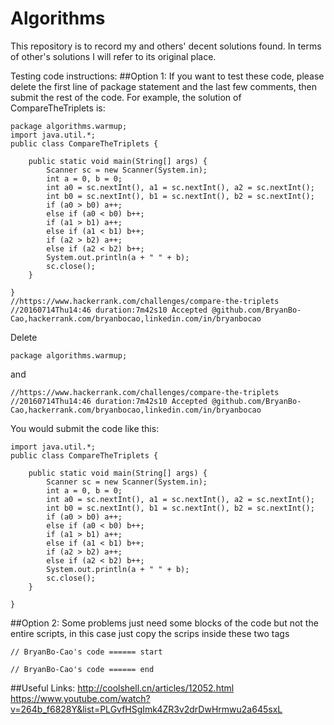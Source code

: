# Algorithms
This repository is to record my and others' decent solutions found. In terms of other's solutions I will refer to its original place.

Testing code instructions:
##Option 1:
If you want to test these code, please delete the first line of package statement and the last few comments, then submit the rest of the code.
For example, the solution of CompareTheTriplets is:
```
package algorithms.warmup;
import java.util.*;
public class CompareTheTriplets {

	public static void main(String[] args) {
		Scanner sc = new Scanner(System.in);
		int a = 0, b = 0;
		int a0 = sc.nextInt(), a1 = sc.nextInt(), a2 = sc.nextInt();
		int b0 = sc.nextInt(), b1 = sc.nextInt(), b2 = sc.nextInt();
		if (a0 > b0) a++;
		else if (a0 < b0) b++;
		if (a1 > b1) a++;
		else if (a1 < b1) b++;
		if (a2 > b2) a++;
		else if (a2 < b2) b++;
		System.out.println(a + " " + b);
		sc.close();
	}

}
//https://www.hackerrank.com/challenges/compare-the-triplets
//20160714Thu14:46 duration:7m42s10 Accepted @github.com/BryanBo-Cao,hackerrank.com/bryanbocao,linkedin.com/in/bryanbocao
```
Delete 
```
package algorithms.warmup;
```
and
```
//https://www.hackerrank.com/challenges/compare-the-triplets
//20160714Thu14:46 duration:7m42s10 Accepted @github.com/BryanBo-Cao,hackerrank.com/bryanbocao,linkedin.com/in/bryanbocao
```
You would submit the code like this:
```
import java.util.*;
public class CompareTheTriplets {

	public static void main(String[] args) {
		Scanner sc = new Scanner(System.in);
		int a = 0, b = 0;
		int a0 = sc.nextInt(), a1 = sc.nextInt(), a2 = sc.nextInt();
		int b0 = sc.nextInt(), b1 = sc.nextInt(), b2 = sc.nextInt();
		if (a0 > b0) a++;
		else if (a0 < b0) b++;
		if (a1 > b1) a++;
		else if (a1 < b1) b++;
		if (a2 > b2) a++;
		else if (a2 < b2) b++;
		System.out.println(a + " " + b);
		sc.close();
	}

}
```

##Option 2:
Some problems just need some blocks of the code but not the entire scripts, in this case just copy the scrips inside these two tags
```
// BryanBo-Cao's code ====== start 

// BryanBo-Cao's code ====== end
```

##Useful Links:
http://coolshell.cn/articles/12052.html
https://www.youtube.com/watch?v=264b_f6828Y&list=PLGvfHSgImk4ZR3v2drDwHrmwu2a645sxL
